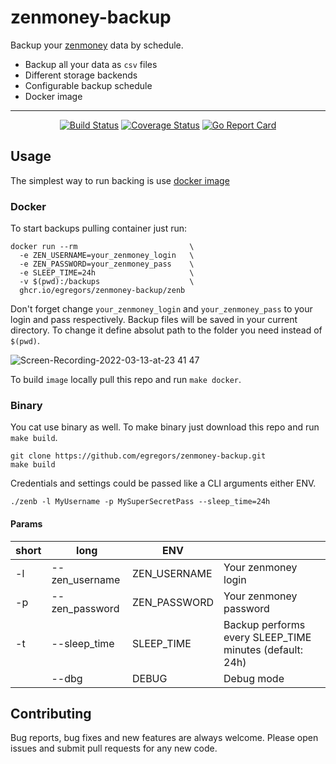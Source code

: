 # zenmoney-backup 

Backup your [zenmoney](zenmoney.ru) data by schedule.

- Backup all your data as `csv` files
- Different storage backends
- Configurable backup schedule
- Docker image

---
<div align="center">

[![Build Status](https://github.com/egregors/zenmoney-backup/actions/workflows/go.yml/badge.svg)](https://github.com/egregors/zenmoney-backup/actions) 
[![Coverage Status](https://coveralls.io/repos/github/egregors/zenmoney-backup/badge.svg?branch=main)](https://coveralls.io/github/egregors/zenmoney-backup?branch=main)
[![Go Report Card](https://goreportcard.com/badge/github.com/egregors/zenmoney-backup)](https://goreportcard.com/report/github.com/egregors/zenmoney-backup)

</div>

## Usage

The simplest way to run backing is use [docker image](https://github.com/egregors/zenmoney-backup/pkgs/container/zenmoney-backup%2Fzenb)

### Docker
To start backups pulling container just run:

```shell
docker run --rm                         \
  -e ZEN_USERNAME=your_zenmoney_login   \
  -e ZEN_PASSWORD=your_zenmoney_pass    \
  -e SLEEP_TIME=24h                     \
  -v $(pwd):/backups                    \
  ghcr.io/egregors/zenmoney-backup/zenb
```

Don't forget change `your_zenmoney_login` and `your_zenmoney_pass` to your login and pass respectively. 
Backup files will be saved in your current directory. To change it define absolut path to the folder you need instead of `$(pwd)`.

![Screen-Recording-2022-03-13-at-23 41 47](https://user-images.githubusercontent.com/2153895/158082440-224b2551-1dee-4a03-854d-3a58e0bd4f5a.gif)

To build `image` locally pull this repo and run `make docker`.

### Binary

You cat use binary as well. To make binary just download this repo and run `make build`.

```shell
git clone https://github.com/egregors/zenmoney-backup.git
make build
```

Credentials and settings could be passed like a CLI arguments either ENV.

```shell
./zenb -l MyUsername -p MySuperSecretPass --sleep_time=24h
```

#### Params

| short | long           | ENV          |                                                         |
|-------|----------------|--------------|---------------------------------------------------------|
| -l    | --zen_username | ZEN_USERNAME | Your zenmoney login                                     |
| -p    | --zen_password | ZEN_PASSWORD | Your zenmoney password                                  |
| -t    | --sleep_time   | SLEEP_TIME   | Backup performs every SLEEP_TIME minutes (default: 24h) |
|       | --dbg          | DEBUG        | Debug mode                                              |

## Contributing
Bug reports, bug fixes and new features are always welcome.
Please open issues and submit pull requests for any new code.
